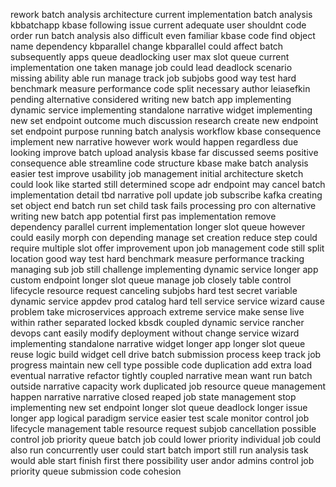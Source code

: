 rework batch analysis architecture current implementation batch analysis kbbatchapp kbase following issue current adequate user shouldnt code order run batch analysis also difficult even familiar kbase code find object name dependency kbparallel change kbparallel could affect batch subsequently apps queue deadlocking user max slot queue current implementation one taken manage job could lead deadlock scenario missing ability able run manage track job subjobs good way test hard benchmark measure performance code split necessary author leiasefkin pending alternative considered writing new batch app implementing dynamic service implementing standalone narrative widget implementing new set endpoint outcome much discussion research create new endpoint set endpoint purpose running batch analysis workflow kbase consequence implement new narrative however work would happen regardless due looking improve batch upload analysis kbase far discussed seems positive consequence able streamline code structure kbase make batch analysis easier test improve usability job management initial architecture sketch could look like started still determined scope adr endpoint may cancel batch implementation detail tbd narrative poll update job subscribe kafka creating set object end batch run set child task fails processing pro con alternative writing new batch app potential first pas implementation remove dependency parallel current implementation longer slot queue however could easily morph con depending manage set creation reduce step could require multiple slot offer improvement upon job management code still split location good way test hard benchmark measure performance tracking managing sub job still challenge implementing dynamic service longer app custom endpoint longer slot queue manage job closely table control lifecycle resource request canceling subjobs hard test secret variable dynamic service appdev prod catalog hard tell service service wizard cause problem take microservices approach extreme service make sense live within rather separated locked kbsdk coupled dynamic service rancher devops cant easily modify deployment without change service wizard implementing standalone narrative widget longer app longer slot queue reuse logic build widget cell drive batch submission process keep track job progress maintain new cell type possible code duplication add extra load eventual narrative refactor tightly coupled narrative mean want run batch outside narrative capacity work duplicated job resource queue management happen narrative narrative closed reaped job state management stop implementing new set endpoint longer slot queue deadlock longer issue longer app logical paradigm service easier test scale monitor control job lifecycle management table resource request subjob cancellation possible control job priority queue batch job could lower priority individual job could also run concurrently user could start batch import still run analysis task would able start finish first there possibility user andor admins control job priority queue submission code cohesion